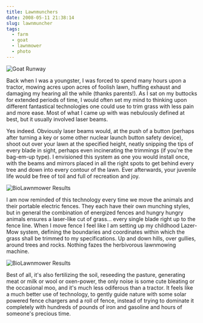 ```yaml
---
title: Lawnmunchers
date: 2008-05-11 21:38:14
slug: lawnmuncher
tags:
  - farm
  - goat
  - lawnmower
  - photo
---
```


![Goat Runway](2483367411.jpg)

Back when I was a youngster, I was forced to spend many hours upon
a tractor, mowing acres upon acres of foolish lawn, huffing exhaust
and damaging my hearing all the while (thanks parents!). As I sat
on my buttocks for extended periods of time, I would often set my
mind to thinking upon different fantastical technologies one could
use to trim grass with less pain and more ease. Most of what I came
up with was nebulously defined at best, but it usually involved
laser beams.

Yes indeed. Obviously laser beams would, at the push of a button
(perhaps after turning a key or some other nuclear launch button
safety device), shoot out over your lawn at the specified height,
neatly snipping the tips of every blade in sight, perhaps even
incinerating the trimmings (if you're the bag-em-up type). I
envisioned this system as one you would install once, with the
beams and mirrors placed in all the right spots to get behind every
tree and down into every contour of the lawn. Ever afterwards, your
juvenile life would be free of toil and full of recreation and
joy.

![BioLawnmower Results](2483363581.jpg)

I am now reminded of this technology every time we move the animals
and their portable electric fences. They each have their own
munching styles, but in general the combination of energized fences
and hungry hungry animals ensures a laser-like cut of grass...
every single blade right up to the fence line. When I move fence I
feel like I am setting up my childhood Lazer-Mow system, defining
the boundaries and coordinates within which the grass shall be
trimmed to my specifications. Up and down hills, over gullies,
around trees and rocks. Nothing fazes the herbivorous lawnmowing
machine.

![BioLawnmower Results](2484174606.jpg)

Best of all, it's also fertilizing the soil, reseeding the pasture,
generating meat or milk or wool or oxen-power, the only noise is
some cute bleating or the occasional moo, and it's much less
odiferous than a tractor. It feels like a much better use of
technology, to gently guide nature with some solar powered fence
chargers and a roll of fence, instead of trying to dominate it
completely with hundreds of pounds of iron and gasoline and hours
of someone's precious time.
